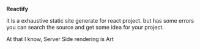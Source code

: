 **Reactify**

it is a exhaustive static site generate for react project. but has some errors you can search the source and get some idea for your project.

At that I know, Server Side rendering is Art

